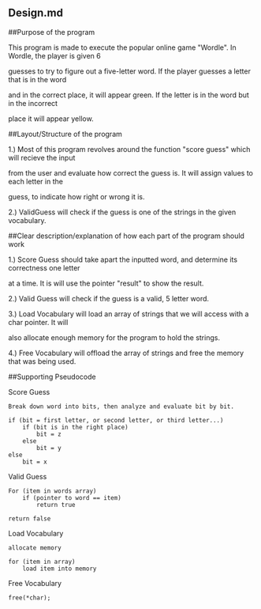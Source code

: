 Design.md
-------------

##Purpose of the program

This program is made to execute the popular online game "Wordle". In Wordle, the player is given 6 

guesses to try to figure out a five-letter word. If the player guesses a letter that is in the word

and in the correct place, it will appear green. If the letter is in the word but in the incorrect

place it will appear yellow.

##Layout/Structure of the program 

1.) Most of this program revolves around the function "score guess" which will recieve the input 

from the user and evaluate how correct the guess is. It will assign values to each letter in the 

guess, to indicate how right or wrong it is.

2.) ValidGuess will check if the guess is one of the strings in the given vocabulary.

##Clear description/explanation of how each part of the program should work

1.) Score Guess should take apart the inputted word, and determine its correctness one letter

at a time. It is will use the pointer "result" to show the result.

2.) Valid Guess will check if the guess is a valid, 5 letter word.

3.) Load Vocabulary will load an array of strings that we will access with a char pointer. It will 

also allocate enough memory for the program to hold the strings. 

4.) Free Vocabulary will offload the array of strings and free the memory that was being used.

##Supporting Pseudocode

Score Guess

	Break down word into bits, then analyze and evaluate bit by bit.
	
	if (bit = first letter, or second letter, or third letter...)
		if (bit is in the right place)
			bit = z
		else
			bit = y
	else 
		bit = x

Valid Guess

	For (item in words array)
		if (pointer to word == item)
			return true
	
	return false

Load Vocabulary

	allocate memory

	for (item in array)
		load item into memory


Free Vocabulary

	free(*char);
